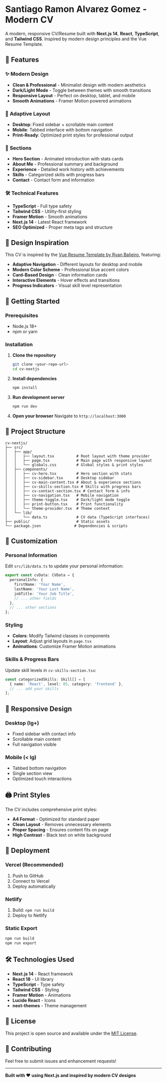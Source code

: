 # Santiago Ramon Alvarez Gomez - Modern CV

A modern, responsive CV/Resume built with **Next.js 14**, **React**, **TypeScript**, and **Tailwind CSS**. Inspired by modern design principles and the Vue Resume Template.

## 🚀 Features

### ✨ **Modern Design**
- **Clean & Professional** - Minimalist design with modern aesthetics
- **Dark/Light Mode** - Toggle between themes with smooth transitions
- **Responsive Layout** - Perfect on desktop, tablet, and mobile
- **Smooth Animations** - Framer Motion powered animations

### 📱 **Adaptive Layout**
- **Desktop**: Fixed sidebar + scrollable main content
- **Mobile**: Tabbed interface with bottom navigation
- **Print-Ready**: Optimized print styles for professional output

### 🎯 **Sections**
- **Hero Section** - Animated introduction with stats cards
- **About Me** - Professional summary and background
- **Experience** - Detailed work history with achievements
- **Skills** - Categorized skills with progress bars
- **Contact** - Contact form and information

### 🛠 **Technical Features**
- **TypeScript** - Full type safety
- **Tailwind CSS** - Utility-first styling
- **Framer Motion** - Smooth animations
- **Next.js 14** - Latest React framework
- **SEO Optimized** - Proper meta tags and structure

## 🎨 **Design Inspiration**

This CV is inspired by the [Vue Resume Template by Ryan Balieiro](https://github.com/ryanbalieiro/vue-resume-template), featuring:

- **Adaptive Navigation** - Different layouts for desktop and mobile
- **Modern Color Scheme** - Professional blue accent colors
- **Card-Based Design** - Clean information cards
- **Interactive Elements** - Hover effects and transitions
- **Progress Indicators** - Visual skill level representation

## 🚀 **Getting Started**

### Prerequisites
- Node.js 18+ 
- npm or yarn

### Installation

1. **Clone the repository**
   ```bash
   git clone <your-repo-url>
   cd cv-nextjs
   ```

2. **Install dependencies**
   ```bash
   npm install
   ```

3. **Run development server**
   ```bash
   npm run dev
   ```

4. **Open your browser**
   Navigate to `http://localhost:3000`

## 📁 **Project Structure**

```
cv-nextjs/
├── src/
│   ├── app/
│   │   ├── layout.tsx          # Root layout with theme provider
│   │   ├── page.tsx            # Main page with responsive layout
│   │   └── globals.css         # Global styles & print styles
│   ├── components/
│   │   ├── cv-hero.tsx         # Hero section with stats
│   │   ├── cv-sidebar.tsx      # Desktop sidebar
│   │   ├── cv-main-content.tsx # About & experience sections
│   │   ├── cv-skills-section.tsx # Skills with progress bars
│   │   ├── cv-contact-section.tsx # Contact form & info
│   │   ├── cv-navigation.tsx   # Mobile navigation
│   │   ├── theme-toggle.tsx    # Dark/light mode toggle
│   │   ├── print-button.tsx    # Print functionality
│   │   └── theme-provider.tsx  # Theme context
│   └── lib/
│       └── data.ts             # CV data (TypeScript interfaces)
├── public/                     # Static assets
└── package.json               # Dependencies & scripts
```

## 🎯 **Customization**

### **Personal Information**
Edit `src/lib/data.ts` to update your personal information:

```typescript
export const cvData: CVData = {
  personalInfo: {
    firstName: 'Your Name',
    lastName: 'Your Last Name',
    jobTitle: 'Your Job Title',
    // ... other fields
  },
  // ... other sections
};
```

### **Styling**
- **Colors**: Modify Tailwind classes in components
- **Layout**: Adjust grid layouts in `page.tsx`
- **Animations**: Customize Framer Motion animations

### **Skills & Progress Bars**
Update skill levels in `cv-skills-section.tsx`:

```typescript
const categorizedSkills: Skill[] = [
  { name: 'React', level: 85, category: 'frontend' },
  // ... add your skills
];
```

## 📱 **Responsive Design**

### **Desktop (lg+)**
- Fixed sidebar with contact info
- Scrollable main content
- Full navigation visible

### **Mobile (< lg)**
- Tabbed bottom navigation
- Single section view
- Optimized touch interactions

## 🖨 **Print Styles**

The CV includes comprehensive print styles:
- **A4 Format** - Optimized for standard paper
- **Clean Layout** - Removes unnecessary elements
- **Proper Spacing** - Ensures content fits on page
- **High Contrast** - Black text on white background

## 🚀 **Deployment**

### **Vercel (Recommended)**
1. Push to GitHub
2. Connect to Vercel
3. Deploy automatically

### **Netlify**
1. Build: `npm run build`
2. Deploy to Netlify

### **Static Export**
```bash
npm run build
npm run export
```

## 🛠 **Technologies Used**

- **Next.js 14** - React framework
- **React 18** - UI library
- **TypeScript** - Type safety
- **Tailwind CSS** - Styling
- **Framer Motion** - Animations
- **Lucide React** - Icons
- **next-themes** - Theme management

## 📄 **License**

This project is open source and available under the [MIT License](LICENSE).

## 🤝 **Contributing**

Feel free to submit issues and enhancement requests!

---

**Built with ❤️ using Next.js and inspired by modern CV designs**

